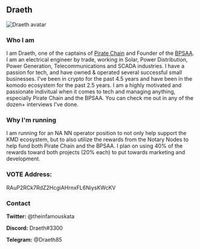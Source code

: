 ## Draeth



![Draeth avatar](https://bpsaa.vision/wp-content/uploads/2020/02/avatar-draeth.png)



### Who I am



I am Draeth, one of the captains of [Pirate Chain](https://pirate.black) and Founder of the [BPSAA](https://bpsaa.vision). I am an electrical engineer by trade, working in Solar, Power Distribution, Power Generation, Telecommunications and SCADA industries. I have a passion for tech, and have owned & operated several successful small businesses. I've been in crypto for the past 4.5 years and have been in the komodo ecosystem for the past 2.5 years. I am a highly motivated and passionate indivitual when it comes to tech and managing anything, especially Pirate Chain and the BPSAA. You can check me out in any of the dozen+ interviews I've done.



### Why I'm running



I am running for an NA NN operator position to not only help support the KMD ecosystem, but to also utilize the rewards from the Notary Nodes to help fund both Pirate Chain and the BPSAA. I plan on using 40% of the rewards toward both projects (20% each) to put towards marketing and development.



### VOTE Address:



RAuP2RCk7RdZ2HcgiAHrnxFL6NiysKWcKV



### Contact



**Twitter:** @theinfamouskata  

**Discord:** Draeth#3300  

**Telegram:** @Draeth85  
